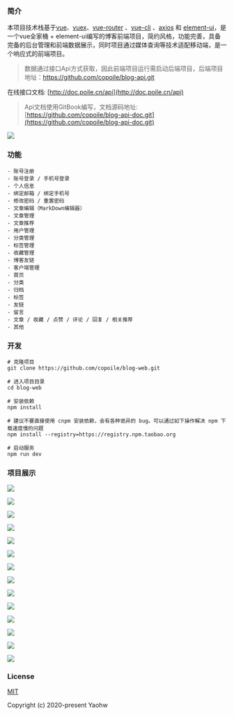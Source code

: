 ### 简介

本项目技术栈基于[vue](https://cn.vuejs.org/index.html)、[vuex](https://vuex.vuejs.org/zh-cn/)、[vue-router](https://router.vuejs.org/zh-cn/) 、[vue-cli](https://github.com/vuejs/vue-cli) 、[axios](https://github.com/axios/axios) 和 [element-ui](https://github.com/ElemeFE/element)，是一个vue全家桶 + element-ui编写的博客前端项目，简约风格，功能完善，具备完备的后台管理和前端数据展示，同时项目通过媒体查询等技术适配移动端，是一个响应式的前端项目。

> 数据通过接口Api方式获取，因此前端项目运行需启动后端项目，后端项目地址：https://github.com/copoile/blog-api.git

在线接口文档: [http://doc.poile.cn/api](http://doc.poile.cn/api)

> Api文档使用GitBook编写，文档源码地址: [https://github.com/copoile/blog-api-doc.git](https://github.com/copoile/blog-api-doc.git)

![](https://poile-img.nos-eastchina1.126.net/blog-web-images/-api-doc.png)



### 功能

``` 
- 账号注册
- 账号登录 / 手机号登录
- 个人信息
- 绑定邮箱 / 绑定手机号
- 修改密码 / 重置密码
- 文章编辑（MarkDown编辑器）
- 文章管理
- 文章推荐
- 用户管理
- 分类管理
- 标签管理
- 收藏管理
- 博客友链
- 客户端管理
- 首页
- 分类
- 归档
- 标签
- 友链
- 留言
- 文章 / 收藏 / 点赞 / 评论 / 回复 / 相关推荐
- 其他
```



### 开发

```
# 克隆项目
git clone https://github.com/copoile/blog-web.git

# 进入项目目录
cd blog-web

# 安装依赖
npm install

# 建议不要直接使用 cnpm 安装依赖，会有各种诡异的 bug。可以通过如下操作解决 npm 下载速度慢的问题
npm install --registry=https://registry.npm.taobao.org

# 启动服务
npm run dev
```



### 项目展示

![](https://poile-img.nos-eastchina1.126.net/blog-web-images/--index-1.png)





![](https://poile-img.nos-eastchina1.126.net/blog-web-images/-index-2.png)



![](https://poile-img.nos-eastchina1.126.net/blog-web-images/-article-1.png)



![](https://poile-img.nos-eastchina1.126.net/blog-web-images/-category.png)

![](https://poile-img.nos-eastchina1.126.net/blog-web-images/-archives.png)



![](https://poile-img.nos-eastchina1.126.net/blog-web-images/-friend-link.png)



![](https://poile-img.nos-eastchina1.126.net/blog-web-images/-tag.png)



![](https://poile-img.nos-eastchina1.126.net/blog-web-images/-message-1.png)



![](https://poile-img.nos-eastchina1.126.net/blog-web-images/-user.png)



![](https://poile-img.nos-eastchina1.126.net/blog-web-images/-article-manage.png)





![](https://poile-img.nos-eastchina1.126.net/blog-web-images/mobile/-index.png)





![](https://poile-img.nos-eastchina1.126.net/blog-web-images/mobile/-category.png)





![](https://poile-img.nos-eastchina1.126.net/blog-web-images/mobile/-article-1.png)





![](https://poile-img.nos-eastchina1.126.net/blog-web-images/mobile/-user.png)



### License

[MIT](https://github.com/copoile/blog-web/blob/master/LICENSE)

Copyright (c) 2020-present Yaohw


